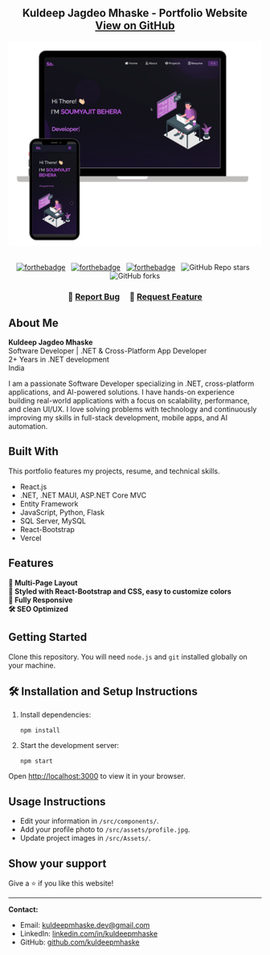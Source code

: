 <h2 align="center">
  Kuldeep Jagdeo Mhaske - Portfolio Website<br/>
  <a href="https://github.com/kuldeepmhaske/Portfolio" target="_blank">View on GitHub</a>
</h2>
<div align="center">
  <img alt="Demo" src="./Images/readme-img1.png" />
</div>

<br/>

<center>

[![forthebadge](https://forthebadge.com/images/badges/built-with-love.svg)](https://forthebadge.com) &nbsp;
[![forthebadge](https://forthebadge.com/images/badges/made-with-javascript.svg)](https://forthebadge.com) &nbsp;
[![forthebadge](https://forthebadge.com/images/badges/open-source.svg)](https://forthebadge.com) &nbsp;
![GitHub Repo stars](https://img.shields.io/github/stars/kuldeepmhaske/Portfolio?color=red&logo=github&style=for-the-badge) &nbsp;
![GitHub forks](https://img.shields.io/github/forks/kuldeepmhaske/Portfolio?color=red&logo=github&style=for-the-badge)

</center>

<h3 align="center">
    🔹
    <a href="https://github.com/kuldeepmhaske/Portfolio/issues">Report Bug</a> &nbsp; &nbsp;
    🔹
    <a href="https://github.com/kuldeepmhaske/Portfolio/issues">Request Feature</a>
</h3>

## About Me

**Kuldeep Jagdeo Mhaske**  
Software Developer | .NET & Cross-Platform App Developer  
2+ Years in .NET development  
India

I am a passionate Software Developer specializing in .NET, cross-platform applications, and AI-powered solutions. I have hands-on experience building real-world applications with a focus on scalability, performance, and clean UI/UX. I love solving problems with technology and continuously improving my skills in full-stack development, mobile apps, and AI automation.

## Built With

This portfolio features my projects, resume, and technical skills.

- React.js
- .NET, .NET MAUI, ASP.NET Core MVC
- Entity Framework
- JavaScript, Python, Flask
- SQL Server, MySQL
- React-Bootstrap
- Vercel

## Features

**📖 Multi-Page Layout**  
**🎨 Styled with React-Bootstrap and CSS, easy to customize colors**  
**📱 Fully Responsive**  
**🛠 SEO Optimized**

## Getting Started

Clone this repository. You will need `node.js` and `git` installed globally on your machine.

## 🛠 Installation and Setup Instructions

1. Install dependencies:  
   ```
   npm install
   ```

2. Start the development server:  
   ```
   npm start
   ```

Open [http://localhost:3000](http://localhost:3000) to view it in your browser.

## Usage Instructions

- Edit your information in `/src/components/`.
- Add your profile photo to `/src/assets/profile.jpg`.
- Update project images in `/src/Assets/`.

## Show your support

Give a ⭐ if you like this website!

---

**Contact:**  
- Email: kuldeepmhaske.dev@gmail.com  
- LinkedIn: [linkedin.com/in/kuldeepmhaske](https://linkedin.com/in/kuldeepmhaske)  
- GitHub: [github.com/kuldeepmhaske](https://github.com/kuldeepmhaske)
